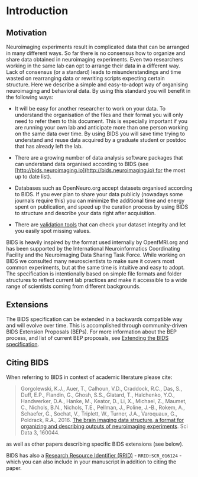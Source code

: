 # Introduction

## Motivation

Neuroimaging experiments result in complicated data that can be arranged in many
different ways. So far there is no consensus how to organize and share data
obtained in neuroimaging experiments. Even two researchers working in the same
lab can opt to arrange their data in a different way. Lack of consensus (or a
standard) leads to misunderstandings and time wasted on rearranging data or
rewriting scripts expecting certain structure. Here we describe a simple and
easy-to-adopt way of organising neuroimaging and behavioral data. By using this
standard you will benefit in the following ways:

-   It will be easy for another researcher to work on your data. To understand
    the organisation of the files and their format you will only need to refer
    them to this document. This is especially important if you are running your
    own lab and anticipate more than one person working on the same data over
    time. By using BIDS you will save time trying to understand and reuse data
    acquired by a graduate student or postdoc that has already left the lab.

-   There are a growing number of data analysis software packages that can
    understand data organised according to BIDS (see
    [http://bids.neuroimaging.io](http://bids.neuroimaging.io) for the most up
    to date list).

-   Databases such as OpenNeuro.org accept datasets organised according to BIDS.
    If you ever plan to share your data publicly (nowadays some journals require
    this) you can minimize the additional time and energy spent on publication,
    and speed up the curation process by using BIDS to structure and describe
    your data right after acquisition.

-   There are [validation tools](https://github.com/Squishymedia/BIDS-Validator)
    that can check your dataset integrity and let you easily spot missing
    values.

BIDS is heavily inspired by the format used internally by OpenfMRI.org and has
been supported by the International Neuroinformatics Coordinating Facility and
the Neuroimaging Data Sharing Task Force. While working on BIDS we consulted
many neuroscientists to make sure it covers most common experiments, but at the
same time is intuitive and easy to adopt. The specification is intentionally
based on simple file formats and folder structures to reflect current lab
practices and make it accessible to a wide range of scientists coming from
different backgrounds.

## Extensions

The BIDS specification can be extended in a backwards compatible way and will
evolve over time. This is accomplished through community-driven BIDS Extension
Proposals (BEPs). For more information about the BEP process, and list of
current BEP proposals, see [Extending the BIDS specification](07-extensions.md).

## Citing BIDS

When referring to BIDS in context of academic literature please cite:

> Gorgolewski, K.J., Auer, T., Calhoun, V.D., Craddock, R.C., Das, S., Duff,
> E.P., Flandin, G., Ghosh, S.S., Glatard, T., Halchenko, Y.O., Handwerker,
> D.A., Hanke, M., Keator, D., Li, X., Michael, Z., Maumet, C., Nichols, B.N.,
> Nichols, T.E., Pellman, J., Poline, J.-B., Rokem, A., Schaefer, G., Sochat,
> V., Triplett, W., Turner, J.A., Varoquaux, G., Poldrack, R.A., 2016.
> [The brain imaging data structure, a format for organizing and describing outputs of neuroimaging experiments](https://www.nature.com/articles/sdata201644).
> Sci Data 3, 160044.

as well as other papers describing specific BIDS extensions (see below).

BIDS has also a
[Research Resource Identifier (RRID)](https://www.force11.org/group/resource-identification-initiative)
- `RRID:SCR_016124` - which you can also include in your manuscript in addition
to citing the paper.
